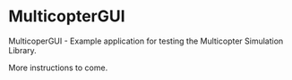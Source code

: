 MulticopterGUI
==============

MulticoperGUI - Example application for testing the Multicopter Simulation Library.

More instructions to come.